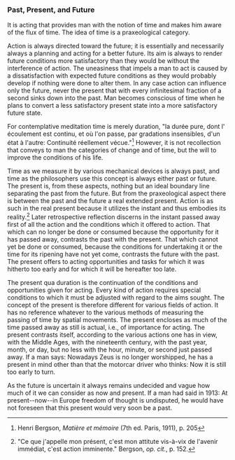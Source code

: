 ### Past, Present, and Future

It is acting that provides man with the notion of time and makes him aware of the flux of time. The idea of time is a praxeological category.

Action is always directed toward the future; it is essentially and necessarily always a planning and acting for a better future. Its aim is always to render future conditions more satisfactory than they would be without the interference of action. The uneasiness that impels a man to act is caused by a dissatisfaction with expected future conditions as they would probably develop if nothing were done to alter them. In any case action can influence only the future, never the present that with every infinitesimal fraction of a second sinks down into the past. Man becomes conscious of time when he plans to convert a less satisfactory present state into a more satisfactory future state.

For contemplative meditation time is merely duration, "la durée pure, dont l'​écoulement est continu, et où l'on passe, par gradations insensibles, d'un état à l'autre: Continuité r​éellement vécue."[^2] However, it is not recollection that conveys to man the categories of change and of time, but the will to improve the conditions of his life.

Time as we measure it by various mechanical devices is always past, and time as the philosophers use this concept is always either past or future. The present is, from these aspects, nothing but an ideal boundary line separating the past from the future. But from the praxeological aspect there is between the past and the future a real extended present. Action is as such in the real present because it utilizes the instant and thus embodies its reality.[^4] Later retrospective reflection discerns in the instant passed away first of all the action and the conditions which it offered to action. That which can no longer be done or consumed because the opportunity for it has passed away, contrasts the past with the present. That which cannot yet be done or consumed, because the conditions for undertaking it or the time for its ripening have not yet come, contrasts the future with the past. The present offers to acting opportunities and tasks for which it was hitherto too early and for which it will be hereafter too late.

The present qua duration is the continuation of the conditions and opportunities given for acting. Every kind of action requires special conditions to which it must be adjusted with regard to the aims sought. The concept of the present is therefore different for various fields of action. It has no reference whatever to the various methods of measuring the passing of time by spatial movements. The present encloses as much of the time passed away as still is actual, i.e., of importance for acting. The present contrasts itself, according to the various actions one has in view, with the Middle Ages, with the nineteenth century, with the past year, month, or day, but no less with the hour, minute, or second just passed away. If a man says: Nowadays Zeus is no longer worshipped, he has a present in mind other than that the motorcar driver who thinks: Now it is still too early to turn.

As the future is uncertain it always remains undecided and vague how much of it we can consider as now and present. If a man had said in 1913: At present--now--in Europe freedom of thought is undisputed, he would have not foreseen that this present would very soon be a past.

[^2]: Henri Bergson, *Mati​ère et mémoire* (7th  ed. Paris, 1911), p. 205

[^3]: Edmund Husserl, "Vorlesungen zur Ph​änomenologie des inneren Zeitbewusstseins," *Jahrbuch F​ür Philosophie und Ph​änomenologische Forschung*, IX (1928), 391ff.; A. Sch​ütz, *loc cit.*, pp. 45 ff.

[^4]: "Ce que j'appelle mon présent, c'est mon attitute vis-à-vix de l'avenir immédiat, c'est action imminente." Bergson, *op. cit.*, p. 152.
